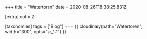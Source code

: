 +++
title = "Watertoren"
date = 2020-08-26T18:38:25.831Z

[extra]
col = 2

[taxonomies]
tags = ["Blog"]
+++
{{ cloudinary(path="Watertoren", width="300", opts="ar_1:1") }}